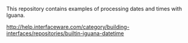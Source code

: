 This repository contains examples of processing dates and times with Iguana.

http://help.interfaceware.com/category/building-interfaces/repositories/builtin-iguana-datetime
